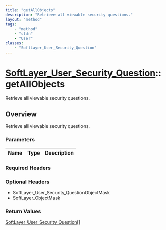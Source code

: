 ```yaml
---
title: "getAllObjects"
description: "Retrieve all viewable security questions."
layout: "method"
tags:
    - "method"
    - "sldn"
    - "User"
classes:
    - "SoftLayer_User_Security_Question"
---
```

# [SoftLayer_User_Security_Question](/reference/services/SoftLayer_User_Security_Question)::getAllObjects

Retrieve all viewable security questions.


## Overview 
Retrieve all viewable security questions.

### Parameters 
|Name | Type | Description |
| --- | --- | --- |


### Required Headers

### Optional Headers
* SoftLayer_User_Security_QuestionObjectMask
* SoftLayer_ObjectMask

### Return Values
<a href='/reference/datatypes/SoftLayer_User_Security_Question'>SoftLayer_User_Security_Question[] </a>

